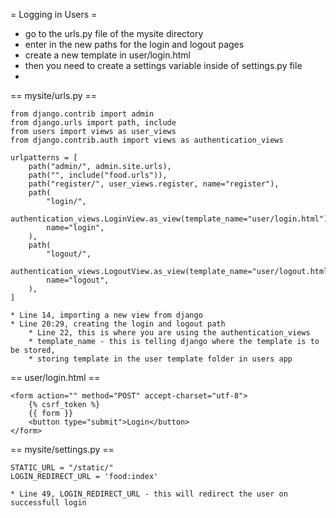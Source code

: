 
= Logging in Users =
* go to the urls.py file of the mysite directory
* enter in the new paths for the login and logout pages
* create a new template in user/login.html
* then you need to create a settings variable inside of settings.py file
* 

== mysite/urls.py ==

	from django.contrib import admin
	from django.urls import path, include
	from users import views as user_views
	from django.contrib.auth import views as authentication_views

	urlpatterns = [
		path("admin/", admin.site.urls),
		path("", include("food.urls")),
		path("register/", user_views.register, name="register"),
		path(
			"login/",
			authentication_views.LoginView.as_view(template_name="user/login.html"),
			name="login",
		),
		path(
			"logout/",
			authentication_views.LogoutView.as_view(template_name="user/logout.html"),
			name="logout",
		),
	]
	
	* Line 14, importing a new view from django
	* Line 20:29, creating the login and logout path
		* Line 22, this is where you are using the authentication_views
		* template_name - this is telling django where the template is to be stored,
		* storing template in the user template folder in users app

== user/login.html ==

	<form action="" method="POST" accept-charset="utf-8">
		{% csrf_token %}
		{{ form }}
		<button type="submit">Login</button>
	</form>

== mysite/settings.py ==

	STATIC_URL = "/static/"
	LOGIN_REDIRECT_URL = 'food:index'
	
	* Line 49, LOGIN_REDIRECT_URL - this will redirect the user on successfull login

